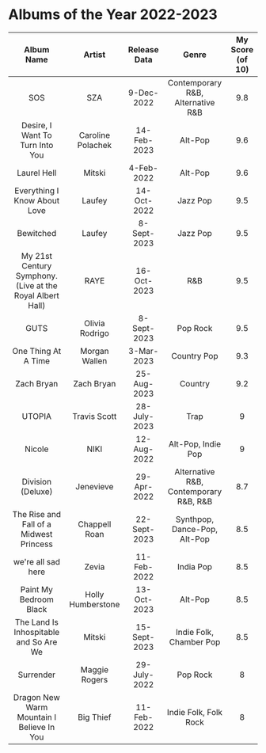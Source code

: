 # Albums of the Year 2022-2023


|                        Album Name                         |  Artist   | Release Data |                 Genre                  | My Score (of 10) |
|:---------------------------------------------------------:|:---------:|:------------:|:--------------------------------------:|:----------------:|
|                            SOS                            |    SZA    |  9-Dec-2022  |   Contemporary R&B, Alternative R&B    |       9.8        |
|              Desire, I Want To Turn Into You              |     Caroline Polachek      | 14-Feb-2023  |                Alt-Pop                 |       9.6        |
|                        Laurel Hell                        |     Mitski      |  4-Feb-2022  |                Alt-Pop                 |       9.6        |
|               Everything I Know About Love                |     Laufey      | 14-Oct-2022  |                Jazz Pop                |       9.5        |
|                         Bewitched                         |       Laufey    | 8-Sept-2023  |                Jazz Pop                |       9.5        |
| My 21st Century Symphony. (Live at the Royal Albert Hall) |     RAYE      | 16-Oct-2023  |                  R&B                   |       9.5        |
|                           GUTS                            |     Olivia Rodrigo      | 8-Sept-2023  |                Pop Rock                |       9.5        |
|                    One Thing At A Time                    |       Morgan Wallen    |  3-Mar-2023  |              Country Pop               |       9.3        |
|                        Zach Bryan                         |    Zach Bryan       | 25-Aug-2023  |                Country                 |       9.2        |
|                          UTOPIA                           |      Travis Scott     | 28-July-2023 |                  Trap                  |        9         |
|                          Nicole                           |   NIKI    | 12-Aug-2022  |           Alt-Pop, Indie Pop           |        9         |
|                     Division (Deluxe)                     | Jenevieve | 29-Apr-2022  | Alternative R&B, Contemporary R&B, R&B |       8.7        |
|          The Rise and Fall of a Midwest Princess          |     Chappell Roan      | 22-Sept-2023 |      Synthpop, Dance-Pop, Alt-Pop      |       8.5        |
|                    we're all sad here                     |   Zevia   | 11-Feb-2022  |               India Pop                |       8.5        |
|                  Paint My Bedroom Black                   |     Holly Humberstone      | 13-Oct-2023  |                Alt-Pop                 |       8.5        |
|          The Land Is Inhospitable and So Are We           |      Mitski     | 15-Sept-2023 |        Indie Folk, Chamber Pop         |       8.5        |
|                         Surrender                         |      Maggie Rogers     | 29-July-2022 |                Pop Rock                |        8         |
|         Dragon New Warm Mountain I Believe In You         |      Big Thief     | 11-Feb-2022  |                  Indie Folk, Folk Rock                      |        8         |